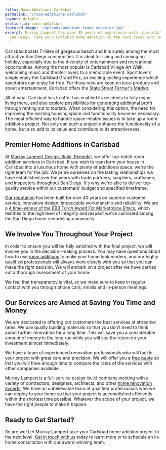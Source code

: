 ```yaml
---
title: Room Additions Carlsbad
permalink: "/room-additions-carlsbad"
layout: default
section_id: room-additions
featured-image: "/uploads/anderson-front-exterior.jpg"
excerpt: Murray Lampert has over 40 years of experience with room additions in Carlsbad,
  San Diego. Take your Carlsbad home addition to the next level with us.
---
```


Carlsbad boasts 7 miles of gorgeous beach and it is surely among the most attractive San Diego communities. It is ideal for living and coming on holiday, especially due to the diversity of entertainment and recreational opportunities. Among the most popular is Carlsbad Village Art Walk, welcoming music and theater lovers to a memorable event. Sport lovers simply enjoy the Carlsbad Grand Prix, an exciting cycling experience which spectators can enjoy for free. For those who are keen on local produce and street entertainment, Carlsbad offers the [State Street Farmer's Market](http://www.carlsbad-village.com/do/state-street-farmers-market).

All of what Carlsbad has to offer has enabled its residents to fully enjoy living there, and also explore possibilities for generating additional profit through renting out to tourists. When considering this option, the need for improving the existing housing space and functionality becomes necessary. The most efficient way to handle space-related issues is to take up a room additions project. Not only can such a project enhance the functionality of a home, but also add to its value and contribute to its attractiveness.

## Premier Home Additions in Carlsbad

At [Murray Lampert Design, Build, Remodel](/), we offer top-notch room addition services in Carlsbad. If you wish to transform your house in Carlsbad into a luxurious home with plenty of additional space, we're the right team for the job. We pride ourselves on the lasting relationships we have established over the years with trade partners, suppliers, craftsmen, and inspectors throughout San Diego. It's why we're able to deliver top-quality service within our customers’ budget and specified timeframe.

[Our reputation](https://www.youtube.com/watch?v=RGn8ISNG-AY&amp;feature=youtu.be) has been built for over 40 years on superior customer service, innovative design, impeccable workmanship and reliability. We are a [4 time-winner of the BBB Torch Award For Marketplace Ethics](/another-better-business-bureau-torch-award), which testifies to the high level of integrity and respect we've cultivated among the San Diego home remodeling community.

## We Involve You Throughout Your Project

In order to ensure you will be fully satisfied with the final project, we will involve you in the decision –making process. You may have questions about how to use [room additions](/san-diego-room-additions) to make your home look modern, and our highly qualified professionals will always work closely with you so that you can make the right decision. We will embark on a project after we have carried out a thorough assessment of your home.

We feel that transparency is vital, so we make sure to keep in regular contact with you through phone calls, emails and in-person meetings.

## Our Services are Aimed at Saving You Time and Money

We are dedicated to offering our customers the best services at attractive rates. We use quality building materials so that you don’t need to think about further renovation for a long time. This will save you a considerable amount of money in the long run while you will see the return on your investment almost immediately.

We have a team of experienced renovation professionals who will tackle your project with great care and precision. We will offer you a [free quote](/contact) so that you will have enough time to compare the rates of the services with other companies available.

Murray Lampert is a full-service design-build company working with a variety of contractors, designers, architects, and other [home renovation experts](/major-renovations). We have an unbelievable team of qualified professionals who we can deploy to your home so that your project is accomplished efficiently within the shortest time possible. Whatever the scope of your project, we have the right people to make it happen.

## Ready to Get Started?

So are we! Let Murray Lampert take your Carlsbad home addition project to the next level. [Get in touch with us](/contact) today to learn more or to schedule an in-home consultation with our award-winning team.
